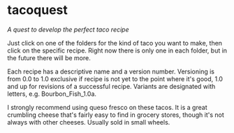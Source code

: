 # tacoquest
_A quest to develop the perfect taco recipe_

Just click on one of the folders for the kind of taco you want to make, then click on the specific recipe. Right now there is only one in each folder, but in the future there will be more.

Each recipe has a descriptive name and a version number. Versioning is from 0.0 to 1.0 exclusive if recipe is not yet to the point where it's good, 1.0 and up for revisions of a successful recipe. Variants are designated with letters, e.g. Bourbon_Fish_1.0a.

I strongly recommend using queso fresco on these tacos. It is a great crumbling cheese that's fairly easy to find in grocery stores, though it's not always with other cheeses. Usually sold in small wheels.
